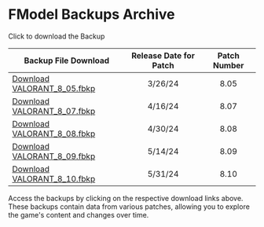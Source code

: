 # FModel Backups Archive

Click to download the Backup

| Backup File Download                                                                                                             | Release Date for Patch | Patch Number |
| -------------------------------------------------------------------------------------------------------------------------------- | :--------------------: | :----------: |
| [Download VALORANT_8_05.fbkp](https://github.com/RogueMew/VALORANT-Datamining/raw/main/FModel%20Backups/Data/VALORANT_8_05.fbkp) |        3/26/24         |     8.05     |
| [Download VALORANT_8_07.fbkp](https://github.com/RogueMew/VALORANT-Datamining/raw/main/FModel%20Backups/Data/VALORANT_8_07.fbkp) |        4/16/24         |     8.07     |
| [Download VALORANT_8_08.fbkp](https://github.com/RogueMew/VALORANT-Datamining/raw/main/FModel%20Backups/Data/VALORANT_8_08.fbkp) |        4/30/24         |     8.08     |
| [Download VALORANT_8_09.fbkp](https://github.com/RogueMew/VALORANT-Datamining/raw/main/FModel%20Backups/Data/VALORANT_8_09.fbkp) |        5/14/24         |     8.09     |
| [Download VALORANT_8_10.fbkp](https://github.com/RogueMew/VALORANT-Datamining/raw/main/FModel%20Backups/Data/VALORANT_8_10.fbkp) |        5/31/24         |     8.10     |

Access the backups by clicking on the respective download links above. These backups contain data from various patches, allowing you to explore the game's content and changes over time.

